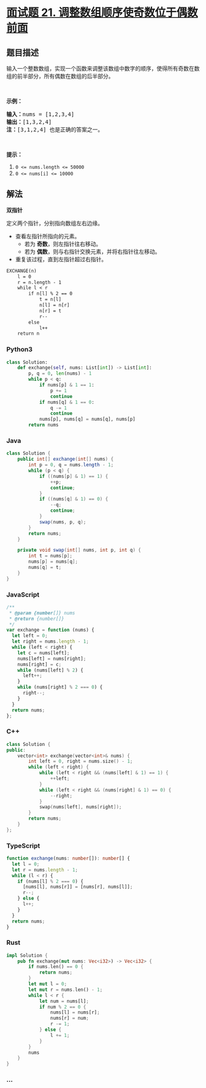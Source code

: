 # [面试题 21. 调整数组顺序使奇数位于偶数前面](https://leetcode-cn.com/problems/diao-zheng-shu-zu-shun-xu-shi-qi-shu-wei-yu-ou-shu-qian-mian-lcof/)

## 题目描述

<p>输入一个整数数组，实现一个函数来调整该数组中数字的顺序，使得所有奇数在数组的前半部分，所有偶数在数组的后半部分。</p>

<p>&nbsp;</p>

<p><strong>示例：</strong></p>

<pre>
<strong>输入：</strong>nums =&nbsp;[1,2,3,4]
<strong>输出：</strong>[1,3,2,4] 
<strong>注：</strong>[3,1,2,4] 也是正确的答案之一。</pre>

<p>&nbsp;</p>

<p><strong>提示：</strong></p>

<ol>
	<li><code>0 &lt;= nums.length &lt;= 50000</code></li>
	<li><code>0 &lt;= nums[i] &lt;= 10000</code></li>
</ol>

## 解法

**双指针**

定义两个指针，分别指向数组左右边缘。

- 查看左指针所指向的元素。
  - 若为 **奇数**，则左指针往右移动。
  - 若为 **偶数**，则与右指针交换元素，并将右指针往左移动。
- 重复该过程，直到左指针超过右指针。

```txt
EXCHANGE(n)
    l = 0
    r = n.length - 1
    while l < r
        if n[l] % 2 == 0
            t = n[l]
            n[l] = n[r]
            n[r] = t
            r--
        else
            l++
    return n
```

<!-- tabs:start -->

### **Python3**

```python
class Solution:
    def exchange(self, nums: List[int]) -> List[int]:
        p, q = 0, len(nums) - 1
        while p < q:
            if nums[p] & 1 == 1:
                p += 1
                continue
            if nums[q] & 1 == 0:
                q -= 1
                continue
            nums[p], nums[q] = nums[q], nums[p]
        return nums
```

### **Java**

```java
class Solution {
    public int[] exchange(int[] nums) {
        int p = 0, q = nums.length - 1;
        while (p < q) {
            if ((nums[p] & 1) == 1) {
                ++p;
                continue;
            }
            if ((nums[q] & 1) == 0) {
                --q;
                continue;
            }
            swap(nums, p, q);
        }
        return nums;
    }

    private void swap(int[] nums, int p, int q) {
        int t = nums[p];
        nums[p] = nums[q];
        nums[q] = t;
    }
}
```

### **JavaScript**

```js
/**
 * @param {number[]} nums
 * @return {number[]}
 */
var exchange = function (nums) {
  let left = 0;
  let right = nums.length - 1;
  while (left < right) {
    let c = nums[left];
    nums[left] = nums[right];
    nums[right] = c;
    while (nums[left] % 2) {
      left++;
    }
    while (nums[right] % 2 === 0) {
      right--;
    }
  }
  return nums;
};
```

### **C++**

```cpp
class Solution {
public:
    vector<int> exchange(vector<int>& nums) {
        int left = 0, right = nums.size() - 1;
        while (left < right) {
            while (left < right && (nums[left] & 1) == 1) {
                ++left;
            }
            while (left < right && (nums[right] & 1) == 0) {
                --right;
            }
            swap(nums[left], nums[right]);
        }
        return nums;
    }
};
```

### **TypeScript**

```ts
function exchange(nums: number[]): number[] {
  let l = 0;
  let r = nums.length - 1;
  while (l < r) {
    if (nums[l] % 2 === 0) {
      [nums[l], nums[r]] = [nums[r], nums[l]];
      r--;
    } else {
      l++;
    }
  }
  return nums;
}
```

### **Rust**

```rust
impl Solution {
    pub fn exchange(mut nums: Vec<i32>) -> Vec<i32> {
        if nums.len() == 0 {
            return nums;
        }
        let mut l = 0;
        let mut r = nums.len() - 1;
        while l < r {
            let num = nums[l];
            if num % 2 == 0 {
                nums[l] = nums[r];
                nums[r] = num;
                r -= 1;
            } else {
                l += 1;
            }
        }
        nums
    }
}
```

### **...**

```

```

<!-- tabs:end -->
